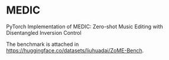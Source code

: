 # MEDIC
PyTorch Implementation of MEDIC: Zero-shot Music Editing with Disentangled Inversion Control

The benchmark is attached in https://huggingface.co/datasets/liuhuadai/ZoME-Bench.
